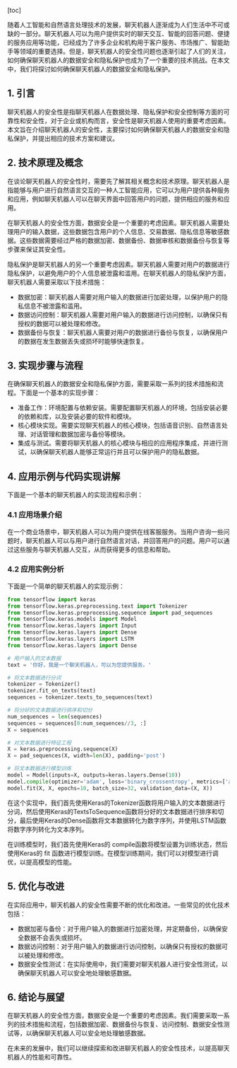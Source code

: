 
[toc]                    
                
                
随着人工智能和自然语言处理技术的发展，聊天机器人逐渐成为人们生活中不可或缺的一部分。聊天机器人可以为用户提供实时的聊天交互、智能的回答问题、便捷的服务应用等功能，已经成为了许多企业和机构用于客户服务、市场推广、智能助手等领域的重要选择。但是，聊天机器人的安全性问题也逐渐引起了人们的关注，如何确保聊天机器人的数据安全和隐私保护也成为了一个重要的技术挑战。在本文中，我们将探讨如何确保聊天机器人的数据安全和隐私保护。

## 1. 引言

聊天机器人的安全性是指聊天机器人在数据处理、隐私保护和安全控制等方面的可靠性和安全性，对于企业或机构而言，安全性是聊天机器人使用的重要考虑因素。本文旨在介绍聊天机器人的安全性，主要探讨如何确保聊天机器人的数据安全和隐私保护，并提出相应的技术方案和建议。

## 2. 技术原理及概念

在谈论聊天机器人的安全性时，需要先了解其相关概念和技术原理。聊天机器人是指能够与用户进行自然语言交互的一种人工智能应用，它可以为用户提供各种服务和应用，例如聊天机器人可以在聊天界面中回答用户的问题，提供相应的服务和应用。

在聊天机器人的安全性方面，数据安全是一个重要的考虑因素。聊天机器人需要处理用户的输入数据，这些数据包含用户的个人信息、交易数据、隐私信息等敏感数据。这些数据需要经过严格的数据加密、数据备份、数据审核和数据备份与恢复等步骤来保证其安全性。

隐私保护是聊天机器人的另一个重要考虑因素。聊天机器人需要对用户的数据进行隐私保护，以避免用户的个人信息被泄露和滥用。在聊天机器人的隐私保护方面，聊天机器人需要采取以下技术措施：

- 数据加密：聊天机器人需要对用户输入的数据进行加密处理，以保护用户的隐私信息不被泄露和滥用。
- 数据访问控制：聊天机器人需要对用户输入的数据进行访问控制，以确保只有授权的数据可以被处理和修改。
- 数据备份与恢复：聊天机器人需要对用户的数据进行备份与恢复，以确保用户的数据在发生数据丢失或损坏时能够快速恢复。

## 3. 实现步骤与流程

在确保聊天机器人的数据安全和隐私保护方面，需要采取一系列的技术措施和流程。下面是一个基本的实现步骤：

- 准备工作：环境配置与依赖安装。需要配置聊天机器人的环境，包括安装必要的依赖和库，以及安装必要的软件和模块。
- 核心模块实现。需要实现聊天机器人的核心模块，包括语音识别、自然语言处理、对话管理和数据加密与备份等模块。
- 集成与测试。需要将聊天机器人的核心模块与相应的应用程序集成，并进行测试，以确保聊天机器人能够正常运行并且可以保护用户的隐私数据。

## 4. 应用示例与代码实现讲解

下面是一个基本的聊天机器人的实现流程和示例：

### 4.1 应用场景介绍

在一个商业场景中，聊天机器人可以为用户提供在线客服服务。当用户咨询一些问题时，聊天机器人可以与用户进行自然语言对话，并回答用户的问题。用户可以通过这些服务与聊天机器人交互，从而获得更多的信息和帮助。

### 4.2 应用实例分析

下面是一个简单的聊天机器人的实现示例：

```python
from tensorflow import keras
from tensorflow.keras.preprocessing.text import Tokenizer
from tensorflow.keras.preprocessing.sequence import pad_sequences
from tensorflow.keras.models import Model
from tensorflow.keras.layers import Input
from tensorflow.keras.layers import Dense
from tensorflow.keras.layers import LSTM
from tensorflow.keras.layers import Dense

# 用户输入的文本数据
text = '你好，我是一个聊天机器人，可以为您提供服务。'

# 将文本数据进行分词
tokenizer = Tokenizer()
tokenizer.fit_on_texts(text)
sequences = tokenizer.texts_to_sequences(text)

# 将分好的文本数据进行排序和切分
num_sequences = len(sequences)
sequences = sequences[0:num_sequences//3, :]
X = sequences

# 对文本数据进行特征工程
X = keras.preprocessing.sequence(X)
X = pad_sequences(X, width=len(X), padding='post')

# 将文本数据进行模型训练
model = Model(inputs=X, outputs=keras.layers.Dense(10))
model.compile(optimizer='adam', loss='binary_crossentropy', metrics=['accuracy'])
model.fit(X, X, epochs=10, batch_size=32, validation_data=(X, X))
```

在这个实现中，我们首先使用Keras的Tokenizer函数将用户输入的文本数据进行分词，然后使用Keras的TextsToSequence函数将分好的文本数据进行排序和切分，最后使用Keras的Dense函数将文本数据转化为数字序列，并使用LSTM函数将数字序列转化为文本序列。

在训练模型时，我们首先使用Keras的 compile函数将模型设置为训练状态，然后使用Keras的 fit 函数进行模型训练。在模型训练期间，我们可以对模型进行调优，以提高模型的性能。

## 5. 优化与改进

在实际应用中，聊天机器人的安全性需要不断的优化和改进。一些常见的优化技术包括：

- 数据加密与备份：对于用户输入的数据进行加密处理，并定期备份，以确保安全数据不会丢失或损坏。
- 数据访问控制：对于用户输入的数据进行访问控制，以确保只有授权的数据可以被处理和修改。
- 数据安全性测试：在实际使用中，我们需要对聊天机器人进行安全性测试，以确保聊天机器人可以安全地处理敏感数据。

## 6. 结论与展望

在聊天机器人的安全性方面，数据安全是一个重要的考虑因素。我们需要采取一系列的技术措施和流程，包括数据加密、数据备份与恢复、访问控制、数据安全性测试等，以确保聊天机器人可以安全地处理敏感数据。

在未来的发展中，我们可以继续探索和改进聊天机器人的安全性技术，以提高聊天机器人的性能和可靠性。

